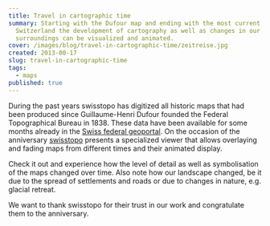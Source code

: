 ```yaml
---
title: Travel in cartographic time
summary: Starting with the Dufour map and ending with the most current maps of
  Switzerland the development of cartography as well as changes in our
  surroundings can be visualized and animated.
cover: /images/blog/travel-in-cartographic-time/zeitreise.jpg
created: 2013-00-17
slug: travel-in-cartographic-time
tags:
  - maps
published: true
---
```


During the past years swisstopo has digitized all historic maps that had been produced since Guillaume-Henri Dufour founded the Federal Topographical Bureau in 1838. These data have been available for some months already in the [Swiss federal geoportal](http://map.geo.admin.ch/?selectedNode=LT1_4&Y=561854&X=201729&zoom=5&bgLayer=ch.swisstopo.pixelkarte-farbe&layers=ch.swisstopo.hiks-dufour,ch.swisstopo.hiks-siegfried&layers_opacity=1,0.56&layers_visibility=true,true&lang=en). On the occasion of the anniversary [swisstopo](http://www.swisstopo.admin.ch/internet/swisstopo/en/home/175.html "175 years swisstopo") presents a specialized viewer that allows overlaying and fading maps from different times and their animated display.

Check it out and experience how the level of detail as well as symbolisation of the maps changed over time. Also note how our landscape changed, be it due to the spread of settlements and roads or due to changes in nature, e.g. glacial retreat.

We want to thank swisstopo for their trust in our work and congratulate them to the anniversary.
